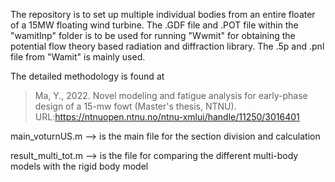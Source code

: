 The repository is to set up multiple individual bodies from an entire floater of a 15MW floating wind turbine.
The .GDF file and .POT file within the "wamitInp" folder is to be used for running "Wwmit" for obtaining
the potential flow theory based radiation and diffraction library. The .5p and .pnl file from "Wamit" is mainly used.

The detailed methodology is found at 
>Ma, Y., 2022. Novel modeling and fatigue analysis for early-phase design of a 15-mw fowt (Master's thesis, NTNU). URL:https://ntnuopen.ntnu.no/ntnu-xmlui/handle/11250/3016401


main_voturnUS.m --> is the main file for the section division and calculation

result_multi_tot.m --> is the file for comparing the different multi-body models with the rigid body model